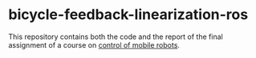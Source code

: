 # bicycle-feedback-linearization-ros

This repository contains both the code and the report of the  final assignment of a course on [control of mobile robots](https://www11.ceda.polimi.it/schedaincarico/schedaincarico/controller/scheda_pubblica/SchedaPublic.do?&evn_default=evento&c_classe=837146&lang=IT&__pj0=0&__pj1=8379d6c35eccfe1c998db9b2de7c0e1c).




